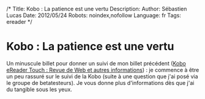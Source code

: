 /*
Title: Kobo : La patience est une vertu
Description: 
Author: Sébastien Lucas
Date: 2012/05/24
Robots: noindex,nofollow
Language: fr
Tags: ereader
*/
# Kobo : La patience est une vertu

Un minuscule billet pour donner un suivi de mon billet précédent ([Kobo eReader Touch : Revue de Web et autres informations](/blog/kobo-ereader-touch-15)) : je commence à être un peu rassuré sur le suivi de la Kobo (suite à une question que j'ai posé via le groupe de betatesteurs). Je vous donne plus d'informations dès que j'ai du tangible sous les yeux.

